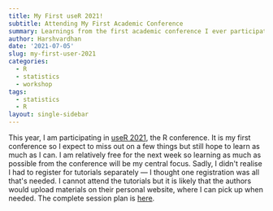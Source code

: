 ```yaml
---
title: My First useR 2021!
subtitle: Attending My First Academic Conference
summary: Learnings from the first academic conference I ever participated.
author: Harshvardhan
date: '2021-07-05'
slug: my-first-user-2021
categories:
  - R
  - statistics
  - workshop
tags:
  - statistics
  - R
layout: single-sidebar
---
```


This year, I am participating in [useR 2021](https://user2021.r-project.org), the R conference. It is my first conference so I expect to miss out on a few things but still hope to learn as much as I can. I am relatively free for the next week so learning as much as possible from the conference will be my central focus. Sadly, I didn't realise I had to register for tutorials separately — I thought one registration was all that's needed. I cannot attend the tutorials but it is likely that the authors would upload materials on their personal website, where I can pick up when needed. The complete session plan is [here](/docs/useR_2021_schedule.pdf).
